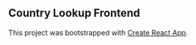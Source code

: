 ## Country Lookup Frontend

This project was bootstrapped with [Create React App](https://github.com/facebook/create-react-app).
